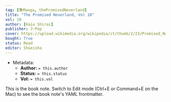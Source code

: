```yaml
---
tag: [📚Manga, thePromisedNeverland]
title: "The Promised Neverland, Vol 10"
vol: 10
author: [Kaiu Shirai]
publisher: J-Pop
cover: https://upload.wikimedia.org/wikipedia/it/thumb/2/23/Promised_Neverland_Volume1.jpg/446px-Promised_Neverland_Volume1.jpg
bought: True
status: Read
editor: Shūeisha
---
```



- Metadata:
	- **Author:** `= this.author`
	- **Status:** `= this.status`
	- **Vol:** `= this.vol`

This is the book note. Switch to Edit mode (Ctrl+E or Command+E on the Mac) to see the book note's YAML frontmatter.